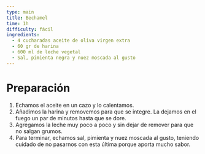 ```yaml
---
type: main
title: Bechamel
time: 1h
difficulty: fácil
ingredients:
  - 4 cucharadas aceite de oliva virgen extra
  - 60 gr de harina
  - 600 ml de leche vegetal
  - Sal, pimienta negra y nuez moscada al gusto
---
```


# Preparación

1. Echamos el aceite en un cazo y lo calentamos.
1. Añadimos la harina y removemos para que se integre. La dejamos en el fuego un par de minutos hasta que se dore.
1. Agregamos la leche muy poco a poco y sin dejar de remover para que no salgan grumos.
1. Para terminar, echamos sal, pimienta y nuez moscada al gusto, teniendo cuidado de no pasarnos con esta última porque aporta mucho sabor.
